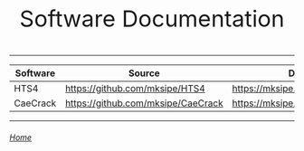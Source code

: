 <p style="text-align: center; font-size: 40px;">Software Documentation</p>

---


|Software|Source|Documentation|
|-|-|-|
|HTS4|<https://github.com/mksipe/HTS4>|<https://mksipe.github.io/mksipe/hts4/>|
|CaeCrack|<https://github.com/mksipe/CaeCrack>|<https://mksipe.github.io/mksipe/caecrack/>|

---

###### [Home](https://mksipe.github.io/mksipe/)

